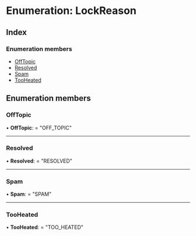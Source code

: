 
# Enumeration: LockReason

## Index

### Enumeration members

* [OffTopic](lockreason.md#offtopic)
* [Resolved](lockreason.md#resolved)
* [Spam](lockreason.md#spam)
* [TooHeated](lockreason.md#tooheated)

## Enumeration members

###  OffTopic

• **OffTopic**: = "OFF_TOPIC"

___

###  Resolved

• **Resolved**: = "RESOLVED"

___

###  Spam

• **Spam**: = "SPAM"

___

###  TooHeated

• **TooHeated**: = "TOO_HEATED"
